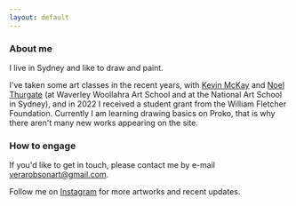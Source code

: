 ```yaml
---
layout: default
---
```


<h3>About me</h3>

<p>I live in Sydney and like to draw and paint.</p>

<p>I've taken some art classes in the recent years, with <a href = "https://kevinmckayart.com/">Kevin McKay</a> and <a href="https://thefoldsouthernhighlands.com.au/the-guide/a-good-read-artist-noel-thurgate.html">Noel Thurgate</a> (at Waverley Woollahra Art School and at the National Art School in Sydney), and in 2022 I received a student grant from the William Fletcher Foundation. Currently I am learning drawing basics on Proko, that is why there aren't many new works appearing on the site.</p>

<h3>How to engage</h3>

<p>If you'd like to get in touch, please contact me by e-mail <a href = "mailto:verarobsonart@gmail.com">verarobsonart@gmail.com</a>.</p>

<p>Follow me on <a href="https://www.instagram.com/verarobsonart/">Instagram</a> for more artworks and recent updates.</p>



